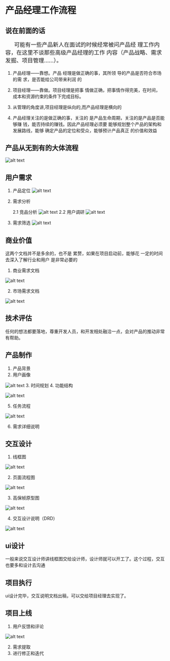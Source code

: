 # 产品经理工作流程

## 说在前面的话
<p style="font-size:1.25em;text-indent:1.6em">可能有一些产品新人在面试的时候经常被问产品经
理工作内容，在这里不谈那些高级产品经理的工作
内容（产品战略、需求发掘、项目管理......）。

</p>

1. 产品经理——靠想。产品
   经理是做正确的事，其所领
   导的产品是否符合市场的需
   求，是否能给公司带来利润
   的

2. 项目经理——靠做。项目经理是把事
情做正确，把事情作得完美，在时间，
成本和资源约束的条件下完成目标。

3. 从管理的角度讲,项目经理是纵向的,而产品经理是横向的

4. 产品经理关注的是做正确的事，关注的
是产品生命周期，关注的是产品是否能够赚
钱，能否持续的赚钱。因此产品经理必须要
能够规划整个产品的架构和发展路线，能够
确定产品的定位和受众，能够预计产品真正
的价值和效益

## 产品从无到有的大体流程

![alt text](http://upload-images.jianshu.io/upload_images/109826-d37ee78784709d24.png?imageMogr2/auto-orient/strip%7CimageView2/2/w/585 "title")


## 用户需求
1. 产品定位
![alt text](https://ss2.bdstatic.com/70cFvnSh_Q1YnxGkpoWK1HF6hhy/it/u=5631657,2541690641&fm=27&gp=0.jpg)

2. 需求分析

   2.1 竞品分析 
   ![alt text](https://timgsa.baidu.com/timg?image&quality=80&size=b9999_10000&sec=1512936823415&di=f4a4c0b22265c2d56b858d96b2cf1836&imgtype=0&src=http%3A%2F%2Fimage.woshipm.com%2Fwp-files%2F2017%2F03%2FMlGeVUsogh2djvptPici.png)
   2.2 用户调研
   ![alt text](https://timgsa.baidu.com/timg?image&quality=80&size=b9999_10000&sec=1512936933208&di=2351d5c4ed05aa6db60ed51ced960d6d&imgtype=jpg&src=http%3A%2F%2Fimg2.imgtn.bdimg.com%2Fit%2Fu%3D1057474922%2C1859890991%26fm%3D214%26gp%3D0.jpg)
3. 需求筛选
![alt text](https://ss1.bdstatic.com/70cFuXSh_Q1YnxGkpoWK1HF6hhy/it/u=4018722530,3181580941&fm=27&gp=0.jpg)

## 商业价值

这两个文档并不是多余的，也不是
累赘，如果在项目启动前，能够花
一定的时间去深入了解行业和用户
是非常必要的
1. 商业需求文档

![alt text](https://timgsa.baidu.com/timg?image&quality=80&size=b9999_10000&sec=1512937244240&di=40daf2cc102ef80164818a6e4459e099&imgtype=jpg&src=http%3A%2F%2Fimg3.imgtn.bdimg.com%2Fit%2Fu%3D2925058893%2C2567363242%26fm%3D214%26gp%3D0.jpg)

2. 市场需求文档

![alt text](https://gss3.bdstatic.com/7Po3dSag_xI4khGkpoWK1HF6hhy/baike/c0%3Dbaike80%2C5%2C5%2C80%2C26/sign=8e1410b566061d95694b3f6a1a9d61b4/e4dde71190ef76c680fa92a69516fdfaaf516716.jpg)

## 技术评估
任何的想法都要落地，尊重开发人员，和开发相处融洽一点，会对产品的推动非常有帮助。

## 产品制作

1. 产品背景
2. 用户画像

![alt text](https://timgsa.baidu.com/timg?image&quality=80&size=b9999_10000&sec=1512936881402&di=d6593e936cb8646775214470d8ae69d0&imgtype=0&src=http%3A%2F%2Fwww.rxo2o.com%2Fuploads%2Fallimg%2F160803%2F1470218132614622.jpg)
3. 时间规划
4. 功能结构

![alt text](https://ss1.bdstatic.com/70cFvXSh_Q1YnxGkpoWK1HF6hhy/it/u=2810305472,1303204865&fm=27&gp=0.jpg)

5. 任务流程

![alt text](https://timgsa.baidu.com/timg?image&quality=80&size=b9999_10000&sec=1513533030&di=96515f2da010c1e9096115692ef43fb8&imgtype=jpg&er=1&src=http%3A%2F%2Fwww.51sjlw.com%2Fuploads%2Fallimg%2F140609%2F1_140609084004_1.jpg)

6. 需求详细说明

## 交互设计
1. 线框图

![alt text](https://timgsa.baidu.com/timg?image&quality=80&size=b9999_10000&sec=1513533030&di=96515f2da010c1e9096115692ef43fb8&imgtype=jpg&er=1&src=http%3A%2F%2Fwww.51sjlw.com%2Fuploads%2Fallimg%2F140609%2F1_140609084004_1.jpg)

2. 页面流程图

![alt text](https://timgsa.baidu.com/timg?image&quality=80&size=b9999_10000&sec=1512938394062&di=12e57526d5e40d85efe476abd3f6b426&imgtype=0&src=http%3A%2F%2Fimg.zcool.cn%2Fcommunity%2F01c0b658ef04c1a8012049ef23408c.png%40900w_1l_2o_100sh.jpg)

3. 高保帧原型图


![alt text](https://timgsa.baidu.com/timg?image&quality=80&size=b9999_10000&sec=1513533151&di=b144473ee6e40316e4a29e614051536e&imgtype=jpg&er=1&src=http%3A%2F%2Fimg.zcool.cn%2Fcommunity%2F01f574579182a70000012e7eb40c07.png%401280w_1l_2o_100sh.png)

4. 交互设计说明（DRD）


![alt text](http://upload.admin5.com/2016/1112/1478934990958.png)


## ui设计
 一般来说交互设计师讲线框图交给设计师，设计师就可以开工了。这个过程，交互也要多和设计去沟通

## 项目执行
 ui设计完毕，交互说明文档出稿，可以交给项目经理去实现了。
 
## 项目上线
1. 用户反馈和评论

![alt text](https://timgsa.baidu.com/timg?image&quality=80&size=b9999_10000&sec=1512938597527&di=8fe42d4dcb6a0587a7058fc33a793c44&imgtype=0&src=http%3A%2F%2Fwww.umeng.com%2Fimages%2Fpic%2Fhome%2Ffeedback%2Fimg-2.png)

2. 需求提取
3. 进行修正和迭代
   





 


